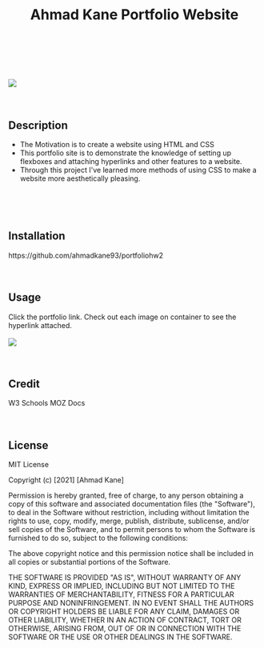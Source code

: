 # <header>Ahmad Kane Portfolio Website</header>
  <img src=./assets/images/read-me-cover.jpg/>
<br>
<br>
<br>
<h2> Description </h2>
<ul>
<li>The Motivation is to create a website using HTML and CSS</li>
<li>This portfolio site is to demonstrate the knowledge of setting up flexboxes and attaching hyperlinks and other features to a website.</li>
<li> Through this project I've learned more methods of using CSS to make a website more aesthetically pleasing.</li>
</ul>
<br>
<br>
<br>
<h2> Installation </h2>
https://github.com/ahmadkane93/portfoliohw2
<br>
<br>
<br>
<h2> Usage </h2>
Click the portfolio link.
Check out each image on container to see the hyperlink attached.
<br>
<br>
<img src="./assets/images/usage-clip.jpg"/>
<br>
<br>
<br>
<h2>Credit</h2>
W3 Schools
MOZ Docs
<br>
<br>
<br>
<h2>License</h2>

MIT License

Copyright (c) [2021] [Ahmad Kane]

Permission is hereby granted, free of charge, to any person obtaining a copy
of this software and associated documentation files (the "Software"), to deal
in the Software without restriction, including without limitation the rights
to use, copy, modify, merge, publish, distribute, sublicense, and/or sell
copies of the Software, and to permit persons to whom the Software is
furnished to do so, subject to the following conditions:

The above copyright notice and this permission notice shall be included in all
copies or substantial portions of the Software.

THE SOFTWARE IS PROVIDED "AS IS", WITHOUT WARRANTY OF ANY KIND, EXPRESS OR
IMPLIED, INCLUDING BUT NOT LIMITED TO THE WARRANTIES OF MERCHANTABILITY,
FITNESS FOR A PARTICULAR PURPOSE AND NONINFRINGEMENT. IN NO EVENT SHALL THE
AUTHORS OR COPYRIGHT HOLDERS BE LIABLE FOR ANY CLAIM, DAMAGES OR OTHER
LIABILITY, WHETHER IN AN ACTION OF CONTRACT, TORT OR OTHERWISE, ARISING FROM,
OUT OF OR IN CONNECTION WITH THE SOFTWARE OR THE USE OR OTHER DEALINGS IN THE
SOFTWARE.
<br>
<br>
<br>
